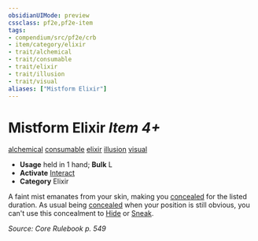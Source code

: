 ```yaml
---
obsidianUIMode: preview
cssclass: pf2e,pf2e-item
tags:
- compendium/src/pf2e/crb
- item/category/elixir
- trait/alchemical
- trait/consumable
- trait/elixir
- trait/illusion
- trait/visual
aliases: ["Mistform Elixir"]
---
```

# Mistform Elixir *Item 4+*  
[alchemical](../../../rules/traits/alchemical.md)  [consumable](../../../rules/traits/consumable.md)  [elixir](../../../rules/traits/elixir.md)  [illusion](../../../rules/traits/illusion.md)  [visual](../../../rules/traits/visual.md)  

- **Usage** held in 1 hand; **Bulk** L
- **Activate** [Interact](../../../rules/actions/interact.md)
- **Category** Elixir

A faint mist emanates from your skin, making you [concealed](../../../rules/conditions.md#Concealed) for the listed duration. As usual being [concealed](../../../rules/conditions.md#Concealed) when your position is still obvious, you can't use this concealment to [Hide](../../../rules/actions/hide.md) or [Sneak](../../../rules/actions/sneak.md).

*Source: Core Rulebook p. 549*